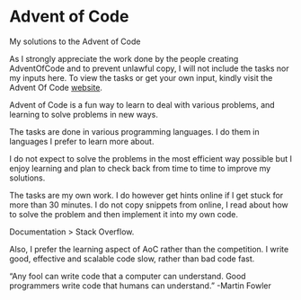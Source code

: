 # Advent of Code
My solutions to the Advent of Code

As I strongly appreciate the work done by the people creating AdventOfCode and to prevent unlawful copy, I will not include the tasks nor my inputs here.
To view the tasks or get your own input, kindly visit the Advent Of Code [website](https://adventofcode.com/).

Advent of Code is a fun way to learn to deal with various problems, and learning to solve problems in new ways.

The tasks are done in various programming languages. I do them in languages I prefer to learn more about.

I do not expect to solve the problems in the most efficient way possible but I enjoy learning and plan to check back from time to time to improve my solutions.

The tasks are my own work. I do however get hints online if I get stuck for more than 30 minutes. 
I do not copy snippets from online, I read about how to solve the problem and then implement it into my own code.

Documentation > Stack Overflow.

Also, I prefer the learning aspect of AoC rather than the competition.
I write good, effective and scalable code slow, rather than bad code fast.

“Any fool can write code that a computer can understand. Good programmers write code that humans can understand.” 
-Martin Fowler
